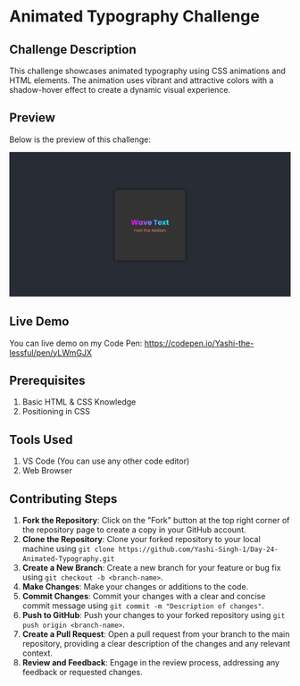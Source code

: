 <h1>Animated Typography Challenge</h1>

<h2>Challenge Description</h2>
<p>This challenge showcases animated typography using CSS animations and HTML elements. The animation uses vibrant and attractive colors with a shadow-hover effect to create a dynamic visual experience.</p>

<h2>Preview</h2>
<p>Below is the preview of this challenge:</p>
<img src="Preview.png" alt="Preview">

<h2>Live Demo</h2>
<p>You can live demo on my Code Pen: <a href="https://codepen.io/Yashi-the-lessful/pen/yLWmGJX">https://codepen.io/Yashi-the-lessful/pen/yLWmGJX</a></p>

<h2>Prerequisites</h2>
<ol>
    <li>Basic HTML & CSS Knowledge</li>
    <li>Positioning in CSS</li>
</ol>

<h2>Tools Used</h2>
<ol>
    <li>VS Code (You can use any other code editor)</li>
    <li>Web Browser</li>
</ol>

<h2>Contributing Steps</h2>
<ol>
    <li><strong>Fork the Repository</strong>: Click on the "Fork" button at the top right corner of the repository page to create a copy in your GitHub account.</li>
    <li><strong>Clone the Repository</strong>: Clone your forked repository to your local machine using 
        <code>git clone https://github.com/Yashi-Singh-1/Day-24-Animated-Typography.git</code>
    </li>
    <li><strong>Create a New Branch</strong>: Create a new branch for your feature or bug fix using <code>git checkout -b &lt;branch-name&gt;</code>.</li>
    <li><strong>Make Changes</strong>: Make your changes or additions to the code.</li>
    <li><strong>Commit Changes</strong>: Commit your changes with a clear and concise commit message using <code>git commit -m "Description of changes"</code>.</li>
    <li><strong>Push to GitHub</strong>: Push your changes to your forked repository using <code>git push origin &lt;branch-name&gt;</code>.</li>
    <li><strong>Create a Pull Request</strong>: Open a pull request from your branch to the main repository, providing a clear description of the changes and any relevant context.</li>
    <li><strong>Review and Feedback</strong>: Engage in the review process, addressing any feedback or requested changes.</li>
</ol>
